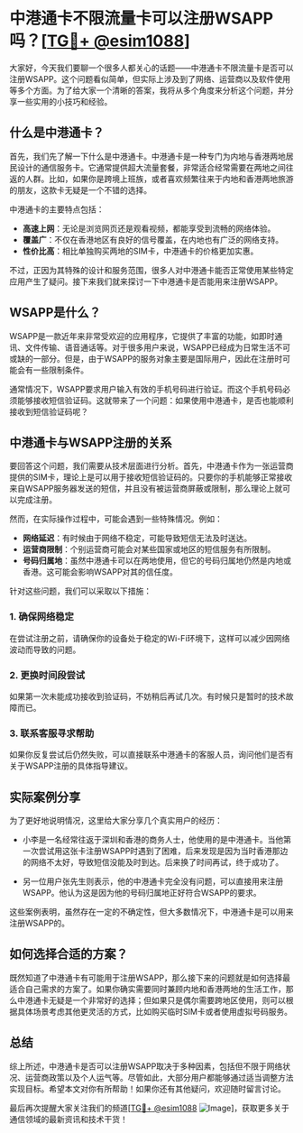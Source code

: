 # 中港通卡不限流量卡可以注册WSAPP吗？[[TG💪+ @esim1088](https://t.me/s/esim1088)]

大家好，今天我们要聊一个很多人都关心的话题——中港通卡不限流量卡是否可以注册WSAPP。这个问题看似简单，但实际上涉及到了网络、运营商以及软件使用等多个方面。为了给大家一个清晰的答案，我将从多个角度来分析这个问题，并分享一些实用的小技巧和经验。

## 什么是中港通卡？

首先，我们先了解一下什么是中港通卡。中港通卡是一种专门为内地与香港两地居民设计的通信服务卡。它通常提供超大流量套餐，非常适合经常需要在两地之间往返的人群。比如，如果你是跨境上班族，或者喜欢频繁往来于内地和香港两地旅游的朋友，这款卡无疑是一个不错的选择。

中港通卡的主要特点包括：

- **高速上网**：无论是浏览网页还是观看视频，都能享受到流畅的网络体验。
- **覆盖广**：不仅在香港地区有良好的信号覆盖，在内地也有广泛的网络支持。
- **性价比高**：相比单独购买两地的SIM卡，中港通卡的价格更加实惠。

不过，正因为其特殊的设计和服务范围，很多人对中港通卡能否正常使用某些特定应用产生了疑问。接下来我们就来探讨一下中港通卡是否能用来注册WSAPP。

## WSAPP是什么？

WSAPP是一款近年来非常受欢迎的应用程序，它提供了丰富的功能，如即时通讯、文件传输、语音通话等。对于很多用户来说，WSAPP已经成为日常生活不可或缺的一部分。但是，由于WSAPP的服务对象主要是国际用户，因此在注册时可能会有一些限制条件。

通常情况下，WSAPP要求用户输入有效的手机号码进行验证。而这个手机号码必须能够接收短信验证码。这就带来了一个问题：如果使用中港通卡，是否也能顺利接收到短信验证码呢？

## 中港通卡与WSAPP注册的关系

要回答这个问题，我们需要从技术层面进行分析。首先，中港通卡作为一张运营商提供的SIM卡，理论上是可以用于接收短信验证码的。只要你的手机能够正常接收来自WSAPP服务器发送的短信，并且没有被运营商屏蔽或限制，那么理论上就可以完成注册。

然而，在实际操作过程中，可能会遇到一些特殊情况。例如：

- **网络延迟**：有时候由于网络不稳定，可能导致短信无法及时送达。
- **运营商限制**：个别运营商可能会对某些国家或地区的短信服务有所限制。
- **号码归属地**：虽然中港通卡可以在两地使用，但它的号码归属地仍然是内地或香港。这可能会影响WSAPP对其的信任度。

针对这些问题，我们可以采取以下措施：

### 1. 确保网络稳定
在尝试注册之前，请确保你的设备处于稳定的Wi-Fi环境下，这样可以减少因网络波动而导致的问题。

### 2. 更换时间段尝试
如果第一次未能成功接收到验证码，不妨稍后再试几次。有时候只是暂时的技术故障而已。

### 3. 联系客服寻求帮助
如果你反复尝试后仍然失败，可以直接联系中港通卡的客服人员，询问他们是否有关于WSAPP注册的具体指导建议。

## 实际案例分享

为了更好地说明情况，这里给大家分享几个真实用户的经历：

- 小李是一名经常往返于深圳和香港的商务人士，他使用的是中港通卡。当他第一次尝试用这张卡注册WSAPP时遇到了困难，后来发现是因为当时香港那边的网络不太好，导致短信没能及时到达。后来换了时间再试，终于成功了。
  
- 另一位用户张先生则表示，他的中港通卡完全没有问题，可以直接用来注册WSAPP。他认为这是因为他的号码归属地正好符合WSAPP的要求。

这些案例表明，虽然存在一定的不确定性，但大多数情况下，中港通卡是可以用来注册WSAPP的。

## 如何选择合适的方案？

既然知道了中港通卡有可能用于注册WSAPP，那么接下来的问题就是如何选择最适合自己需求的方案了。如果你确实需要同时兼顾内地和香港两地的生活工作，那么中港通卡无疑是一个非常好的选择；但如果只是偶尔需要跨地区使用，则可以根据具体场景考虑其他更灵活的方式，比如购买临时SIM卡或者使用虚拟号码服务。

## 总结

综上所述，中港通卡是否可以注册WSAPP取决于多种因素，包括但不限于网络状况、运营商政策以及个人运气等。尽管如此，大部分用户都能够通过适当调整方法实现目标。希望本文对你有所帮助！如果你还有其他疑问，欢迎随时留言讨论。

最后再次提醒大家关注我们的频道[[TG💪+ @esim1088](https://t.me/s/esim1088) ![Image](https://i.postimg.cc/4NQfJmqS/Snipaste-2025-05-13-00-14-12.png)]，获取更多关于通信领域的最新资讯和技术干货！